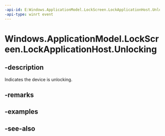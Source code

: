 ```yaml
---
-api-id: E:Windows.ApplicationModel.LockScreen.LockApplicationHost.Unlocking
-api-type: winrt event
---
```


<!-- Event syntax
public event Windows.Foundation.TypedEventHandler Unlocking<Windows.ApplicationModel.LockScreen.LockApplicationHost,  Windows.ApplicationModel.LockScreen.LockScreenUnlockingEventArgs>
-->

# Windows.ApplicationModel.LockScreen.LockApplicationHost.Unlocking

## -description
Indicates the device is unlocking.

## -remarks

## -examples

## -see-also
